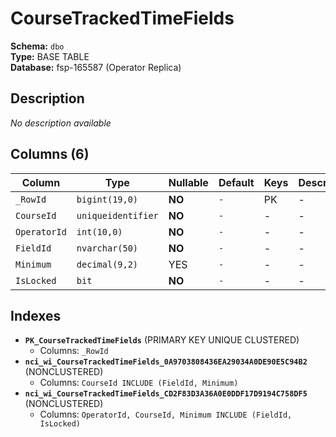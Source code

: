 # CourseTrackedTimeFields

**Schema:** `dbo`  
**Type:** BASE TABLE  
**Database:** fsp-165587 (Operator Replica)

## Description

*No description available*

## Columns (6)

| Column | Type | Nullable | Default | Keys | Description |
|--------|------|----------|---------|------|-------------|
| `_RowId` | `bigint(19,0)` | **NO** | `-` | PK | - |
| `CourseId` | `uniqueidentifier` | **NO** | `-` | - | - |
| `OperatorId` | `int(10,0)` | **NO** | `-` | - | - |
| `FieldId` | `nvarchar(50)` | **NO** | `-` | - | - |
| `Minimum` | `decimal(9,2)` | YES | `-` | - | - |
| `IsLocked` | `bit` | **NO** | `-` | - | - |

## Indexes

- **`PK_CourseTrackedTimeFields`** (PRIMARY KEY UNIQUE CLUSTERED)
  - Columns: `_RowId`
- **`nci_wi_CourseTrackedTimeFields_0A9703808436EA29034A0DE90E5C94B2`** (NONCLUSTERED)
  - Columns: `CourseId INCLUDE (FieldId, Minimum)`
- **`nci_wi_CourseTrackedTimeFields_CD2F83D3A36A0E0DDF17D9194C758DF5`** (NONCLUSTERED)
  - Columns: `OperatorId, CourseId, Minimum INCLUDE (FieldId, IsLocked)`
